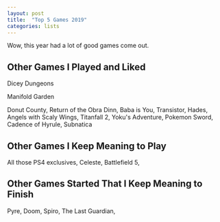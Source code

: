 ```yaml
---
layout: post
title:  "Top 5 Games 2019"
categories: lists
---
```


Wow, this year had a lot of good games come out.

## Other Games I Played and Liked
Dicey Dungeons

Manifold Garden

Donut County, Return of the Obra Dinn, Baba is You, Transistor, Hades,
 Angels with Scaly Wings, Titanfall 2, Yoku's Adventure, Pokemon Sword, Cadence of Hyrule, Subnatica


## Other Games I Keep Meaning to Play
 All those PS4 exclusives, Celeste, Battlefield 5, 

## Other Games Started That I Keep Meaning to Finish
Pyre, Doom, Spiro, The Last Guardian,